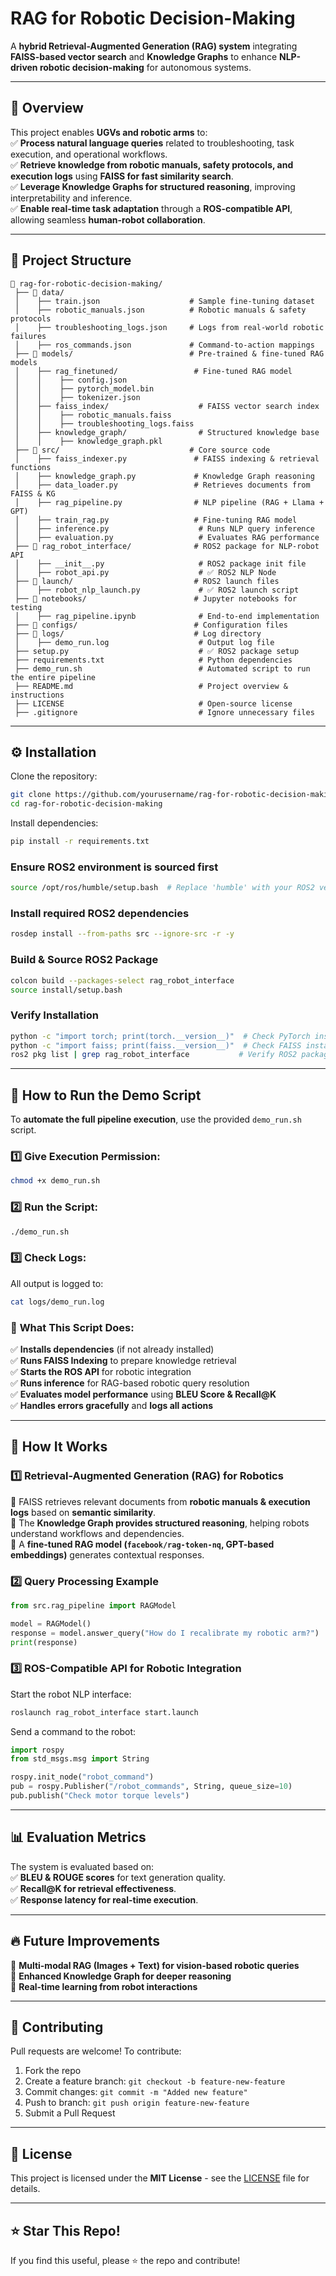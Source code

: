 # RAG for Robotic Decision-Making  

A **hybrid Retrieval-Augmented Generation (RAG) system** integrating **FAISS-based vector search** and **Knowledge Graphs** to enhance **NLP-driven robotic decision-making** for autonomous systems.

---

## 📌 Overview  

This project enables **UGVs and robotic arms** to:  
✅ **Process natural language queries** related to troubleshooting, task execution, and operational workflows.  
✅ **Retrieve knowledge from robotic manuals, safety protocols, and execution logs** using **FAISS for fast similarity search**.  
✅ **Leverage Knowledge Graphs for structured reasoning**, improving interpretability and inference.  
✅ **Enable real-time task adaptation** through a **ROS-compatible API**, allowing seamless **human-robot collaboration**.  

---

## 📂 Project Structure  

```plaintext
📂 rag-for-robotic-decision-making/
 ├── 📂 data/
 │    ├── train.json                    # Sample fine-tuning dataset              
 │    ├── robotic_manuals.json          # Robotic manuals & safety protocols
 │    ├── troubleshooting_logs.json     # Logs from real-world robotic failures
 │    ├── ros_commands.json             # Command-to-action mappings
 ├── 📂 models/                          # Pre-trained & fine-tuned RAG models
 │    ├── rag_finetuned/                 # Fine-tuned RAG model
 │    │    ├── config.json
 │    │    ├── pytorch_model.bin
 │    │    ├── tokenizer.json
 │    ├── faiss_index/                    # FAISS vector search index
 │    │    ├── robotic_manuals.faiss
 │    │    ├── troubleshooting_logs.faiss
 │    ├── knowledge_graph/                # Structured knowledge base
 │    │    ├── knowledge_graph.pkl
 ├── 📂 src/                             # Core source code
 │    ├── faiss_indexer.py               # FAISS indexing & retrieval functions
 │    ├── knowledge_graph.py             # Knowledge Graph reasoning
 │    ├── data_loader.py                 # Retrieves documents from FAISS & KG
 │    ├── rag_pipeline.py                # NLP pipeline (RAG + Llama + GPT)
 │    ├── train_rag.py                   # Fine-tuning RAG model
 │    ├── inference.py                    # Runs NLP query inference
 │    ├── evaluation.py                   # Evaluates RAG performance
 ├── 📂 rag_robot_interface/              # ROS2 package for NLP-robot API
 │    ├── __init__.py                     # ROS2 package init file
 │    ├── robot_api.py                    # ✅ ROS2 NLP Node
 ├── 📂 launch/                           # ROS2 launch files
 │    ├── robot_nlp_launch.py             # ✅ ROS2 launch script
 ├── 📂 notebooks/                        # Jupyter notebooks for testing
 │    ├── rag_pipeline.ipynb              # End-to-end implementation
 ├── 📂 configs/                          # Configuration files
 ├── 📂 logs/                             # Log directory
 │    ├── demo_run.log                    # Output log file
 ├── setup.py                             # ✅ ROS2 package setup
 ├── requirements.txt                     # Python dependencies
 ├── demo_run.sh                          # Automated script to run the entire pipeline
 ├── README.md                            # Project overview & instructions
 ├── LICENSE                              # Open-source license
 ├── .gitignore                           # Ignore unnecessary files
```
--- 

## ⚙️ Installation  

Clone the repository:  
```bash
git clone https://github.com/yourusername/rag-for-robotic-decision-making.git
cd rag-for-robotic-decision-making
```

Install dependencies:  
```bash
pip install -r requirements.txt
```
### Ensure ROS2 environment is sourced first
```bash
source /opt/ros/humble/setup.bash  # Replace 'humble' with your ROS2 version
```

### Install required ROS2 dependencies
```bash
rosdep install --from-paths src --ignore-src -r -y
```

### Build & Source ROS2 Package
```bash
colcon build --packages-select rag_robot_interface
source install/setup.bash
```

### Verify Installation

```bash
python -c "import torch; print(torch.__version__)"  # Check PyTorch installation
python -c "import faiss; print(faiss.__version__)"  # Check FAISS installation
ros2 pkg list | grep rag_robot_interface           # Verify ROS2 package installation
```

--- 

## 🚀 How to Run the Demo Script  

To **automate the full pipeline execution**, use the provided `demo_run.sh` script.  

### 1️⃣ **Give Execution Permission:**  
```bash
chmod +x demo_run.sh
```

### 2️⃣ **Run the Script:**  
```bash
./demo_run.sh
```

### 3️⃣ **Check Logs:**  
All output is logged to:  
```bash
cat logs/demo_run.log
```

### 📌 **What This Script Does:**  
✅ **Installs dependencies** (if not already installed)  
✅ **Runs FAISS Indexing** to prepare knowledge retrieval  
✅ **Starts the ROS API** for robotic integration  
✅ **Runs inference** for RAG-based robotic query resolution  
✅ **Evaluates model performance** using **BLEU Score & Recall@K**  
✅ **Handles errors gracefully** and **logs all actions**  

---

## 🚀 How It Works  

### 1️⃣ **Retrieval-Augmented Generation (RAG) for Robotics**  
🔹 FAISS retrieves relevant documents from **robotic manuals & execution logs** based on **semantic similarity**.  
🔹 The **Knowledge Graph provides structured reasoning**, helping robots understand workflows and dependencies.  
🔹 A **fine-tuned RAG model (`facebook/rag-token-nq`, GPT-based embeddings)** generates contextual responses.  

### 2️⃣ **Query Processing Example**  
```python
from src.rag_pipeline import RAGModel

model = RAGModel()
response = model.answer_query("How do I recalibrate my robotic arm?")
print(response)
```

### 3️⃣ **ROS-Compatible API for Robotic Integration**  
Start the robot NLP interface:  
```bash
roslaunch rag_robot_interface start.launch
```

Send a command to the robot:  
```python
import rospy
from std_msgs.msg import String

rospy.init_node("robot_command")
pub = rospy.Publisher("/robot_commands", String, queue_size=10)
pub.publish("Check motor torque levels")
```

---

## 📊 Evaluation Metrics  

The system is evaluated based on:  
✅ **BLEU & ROUGE scores** for text generation quality.  
✅ **Recall@K for retrieval effectiveness**.  
✅ **Response latency for real-time execution**.  

---

## 🔥 Future Improvements  
🚀 **Multi-modal RAG (Images + Text) for vision-based robotic queries**  
🚀 **Enhanced Knowledge Graph for deeper reasoning**  
🚀 **Real-time learning from robot interactions**  

---

## 🤝 Contributing  

Pull requests are welcome! To contribute:  
1. Fork the repo  
2. Create a feature branch: `git checkout -b feature-new-feature`  
3. Commit changes: `git commit -m "Added new feature"`  
4. Push to branch: `git push origin feature-new-feature`  
5. Submit a Pull Request  

---

## 📜 License  

This project is licensed under the **MIT License** - see the [LICENSE](LICENSE) file for details.

---

## ⭐ Star This Repo!  

If you find this useful, please ⭐ the repo and contribute!  
```
